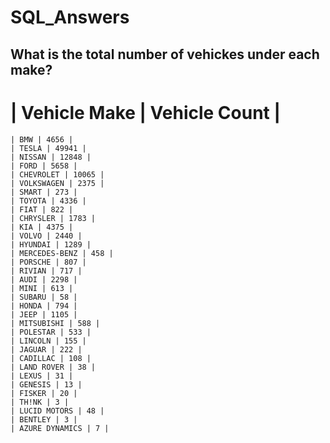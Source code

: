 # SQL_Answers

## What is the total number of vehickes under each make?

#   | Vehicle Make | Vehicle Count |
    | BMW | 4656 |
    | TESLA	| 49941 |
    | NISSAN | 12848 |
    | FORD | 5658 |
    | CHEVROLET | 10065 |
    | VOLKSWAGEN | 2375 |
    | SMART | 273 |
    | TOYOTA | 4336 |
    | FIAT | 822 |
    | CHRYSLER | 1783 |
    | KIA |	4375 |
    | VOLVO	| 2440 |
    | HYUNDAI |	1289 |
    | MERCEDES-BENZ | 458 |
    | PORSCHE | 807 |
    | RIVIAN | 717 |
    | AUDI | 2298 |
    | MINI | 613 |
    | SUBARU | 58 |
    | HONDA | 794 |
    | JEEP | 1105 |
    | MITSUBISHI | 588 |
    | POLESTAR | 533 |
    | LINCOLN |	155 |
    | JAGUAR | 222 |
    | CADILLAC | 108 |
    | LAND ROVER | 38 |
    | LEXUS	| 31 |
    | GENESIS | 13 |
    | FISKER | 20 |
    | TH!NK	| 3 |
    | LUCID MOTORS | 48 |
    | BENTLEY | 3 |
    | AZURE DYNAMICS | 7 |
